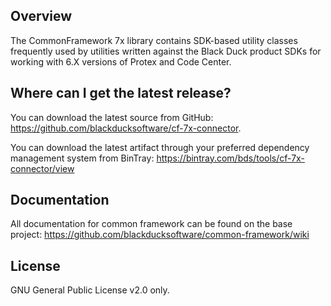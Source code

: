 ## Overview ##
The CommonFramework 7x library contains SDK-based utility classes frequently used by utilities written against the Black Duck product SDKs for working with 6.X versions of Protex and Code Center.

## Where can I get the latest release? ##
You can download the latest source from GitHub: https://github.com/blackducksoftware/cf-7x-connector. 

You can download the latest artifact through your preferred dependency management system from BinTray: https://bintray.com/bds/tools/cf-7x-connector/view

## Documentation ##

All documentation for common framework can be found on the base project:  https://github.com/blackducksoftware/common-framework/wiki

## License ##
GNU General Public License v2.0 only.


